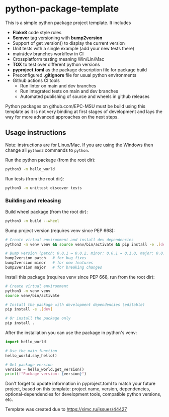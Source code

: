 # python-package-template

This is a simple python package project template. It includes
* **Flake8** code style rules
* **Semver** tag versioning with **bump2version**
* Support of get_version() to display the current version
* Unit tests with a single example (add your new tests there)
* main/dev branches workflow in CI
* Crossplatform testing meaning Win/Lin/Mac
* **TOX** to test over different python versions
* **pyproject.toml** as the package description file for package build
* Preconfigured **.gitignore** file for usual python environments
* Github actions CI tools
    * Run linter on main and dev branches
    * Run integrated tests on main and dev branches
    * Automated publishing of source and wheels in github releases


Python packages on github.com/EPC-MSU must be build using this template as it is not very binding at first stages of development and lays the way for more advanced approaches on the next steps.

## Usage instructions

Note: instructions are for Linux/Mac. If you are using the Windows then change all ```python3``` commands to ```python```.

Run the python package (from the root dir):
```bash
python3 -m hello_world
```
Run tests (from the root dir):
```bash
python3 -m unittest discover tests
```
### Building and releasing

Build wheel package (from the root dir):
```bash
python3 -m build --wheel
```
Bump project version (requires venv since PEP 668):
```bash
# Create virtual environment and install dev dependencies
python3 -m venv venv && source venv/bin/activate && pip install -e .[dev]

# Bump version (patch: 0.0.1 → 0.0.2, minor: 0.0.1 → 0.1.0, major: 0.0.1 → 1.0.0)
bump2version patch   # for bug fixes
bump2version minor   # for new features  
bump2version major   # for breaking changes
```
Install this package (requires venv since PEP 668, run from the root dir):
```bash
# Create virtual environment
python3 -m venv venv
source venv/bin/activate

# Install the package with development dependencies (editable)
pip install -e .[dev]

# Or install the package only
pip install .
```
After the installation you can use the package in python's venv:
```python
import hello_world

# Use the main function
hello_world.say_hello()

# Get package version
version = hello_world.get_version()
print(f"Package version: {version}")
```

Don't forget to update information in pyproject.toml to match your future project, based on this template: project name, version, dependencies, optional-dependencies for development tools, compatible python versions, etc.

Template was created due to https://ximc.ru/issues/44427
